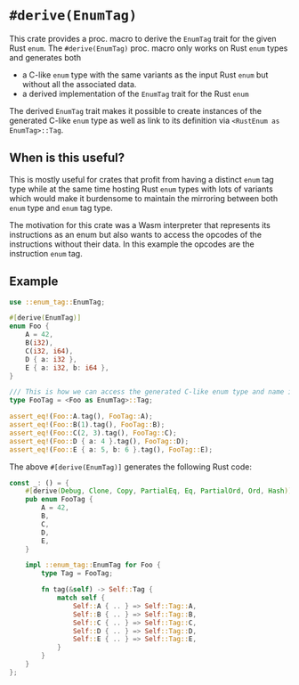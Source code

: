 # `#derive(EnumTag)`

This crate provides a proc. macro to derive the `EnumTag` trait for the given Rust `enum`.
The `#derive(EnumTag)` proc. macro only works on Rust `enum` types and generates both

- a C-like `enum` type with the same variants as the input Rust `enum`
  but without all the associated data.
- a derived implementation of the `EnumTag` trait for the Rust `enum`

The derived `EnumTag` trait makes it possible to create instances of the generated
C-like `enum` type as well as link to its definition via `<RustEnum as EnumTag>::Tag`.

## When is this useful?

This is mostly useful for crates that profit from having a distinct `enum` tag type
while at the same time hosting Rust `enum` types with lots of variants which would
make it burdensome to maintain the mirroring between both `enum` type and `enum` tag type.

The motivation for this crate was a Wasm interpreter that represents its instructions
as an enum but also wants to access the opcodes of the instructions without their data.
In this example the opcodes are the instruction `enum` tag.

## Example

```rust
use ::enum_tag::EnumTag;

#[derive(EnumTag)]
enum Foo {
    A = 42,
    B(i32),
    C(i32, i64),
    D { a: i32 },
    E { a: i32, b: i64 },
}

/// This is how we can access the generated C-like enum type and name it.
type FooTag = <Foo as EnumTag>::Tag;

assert_eq!(Foo::A.tag(), FooTag::A);
assert_eq!(Foo::B(1).tag(), FooTag::B);
assert_eq!(Foo::C(2, 3).tag(), FooTag::C);
assert_eq!(Foo::D { a: 4 }.tag(), FooTag::D);
assert_eq!(Foo::E { a: 5, b: 6 }.tag(), FooTag::E);
```

The above `#[derive(EnumTag)]` generates the following Rust code:

```rust
const _: () = {
    #[derive(Debug, Clone, Copy, PartialEq, Eq, PartialOrd, Ord, Hash)]
    pub enum FooTag {
        A = 42,
        B,
        C,
        D,
        E,
    }

    impl ::enum_tag::EnumTag for Foo {
        type Tag = FooTag;

        fn tag(&self) -> Self::Tag {
            match self {
                Self::A { .. } => Self::Tag::A,
                Self::B { .. } => Self::Tag::B,
                Self::C { .. } => Self::Tag::C,
                Self::D { .. } => Self::Tag::D,
                Self::E { .. } => Self::Tag::E,
            }
        }
    }
};
```
